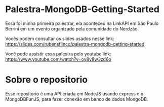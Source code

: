 # Palestra-MongoDB-Getting-Started

Essa foi minha primeira palestrar, ela aconteceu na LinkAPI em São Paulo Berrini em um evento organizado pela comunidade do Nerdzão.

Vocês podem consultar os slides usados nesse link: https://slides.com/rubensflinco/palestra-mongodb-getting-started

Você pode assistir essa palestra pelo youtube link: https://www.youtube.com/watch?v=oy8v8w3zd6o

# Sobre o repositorio

Esse repositorio é uma API criada em NodeJS usando express e o MongoDBFunJS, para fazer conexão em banco de dados MongoDB.

